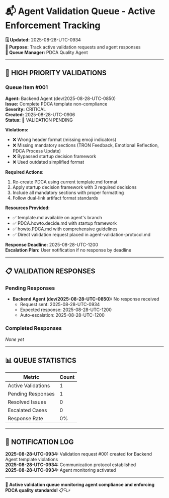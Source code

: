 # 📬 **Agent Validation Queue - Active Enforcement Tracking**

**🗓️ Updated:** 2025-08-28-UTC-0934  
**🎯 Purpose:** Track active validation requests and agent responses  
**👤 Queue Manager:** PDCA Quality Agent  

---

## **🚨 HIGH PRIORITY VALIDATIONS**

### **Queue Item #001**
**Agent:** Backend Agent (dev/2025-08-28-UTC-0850)  
**Issue:** Complete PDCA template non-compliance  
**Severity:** CRITICAL  
**Created:** 2025-08-28-UTC-0906  
**Status:** 🔄 VALIDATION PENDING  

**Violations:**
- ❌ Wrong header format (missing emoji indicators)
- ❌ Missing mandatory sections (TRON Feedback, Emotional Reflection, PDCA Process Update)
- ❌ Bypassed startup decision framework
- ❌ Used outdated simplified format

**Required Actions:**
1. Re-create PDCA using current template.md format
2. Apply startup decision framework with 3 required decisions
3. Include all mandatory sections with proper formatting
4. Follow dual-link artifact format standards

**Resources Provided:**
- ✅ template.md available on agent's branch
- ✅ PDCA.howto.decide.md with startup framework
- ✅ howto.PDCA.md with comprehensive guidelines
- ✅ Direct validation request placed in agent-validation-protocol.md

**Response Deadline:** 2025-08-28-UTC-1200  
**Escalation Plan:** User notification if no response by deadline

---

## **📋 VALIDATION RESPONSES**

### **Pending Responses**
- **Backend Agent (dev/2025-08-28-UTC-0850):** No response received
  - Request sent: 2025-08-28-UTC-0934
  - Expected response: 2025-08-28-UTC-1200
  - Auto-escalation: 2025-08-28-UTC-1200

### **Completed Responses**
*None yet*

---

## **📊 QUEUE STATISTICS**

| Metric | Count |
|--------|-------|
| Active Validations | 1 |
| Pending Responses | 1 |
| Resolved Issues | 0 |
| Escalated Cases | 0 |
| Response Rate | 0% |

---

## **🔔 NOTIFICATION LOG**

**2025-08-28-UTC-0934:** Validation request #001 created for Backend Agent template violations  
**2025-08-28-UTC-0934:** Communication protocol established  
**2025-08-28-UTC-0934:** Agent monitoring activated  

---

**🎯 Active validation queue monitoring agent compliance and enforcing PDCA quality standards!** 📋🔍⚡
